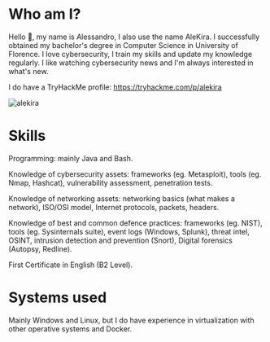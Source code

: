 <!--
**iAleKira/ialekira** is a ✨ _special_ ✨ repository because its `README.md` (this file) appears on your GitHub profile.

Here are some ideas to get you started:

- 🔭 I’m currently working on ...
- 🌱 I’m currently learning ...
- 👯 I’m looking to collaborate on ...
- 🤔 I’m looking for help with ...
- 💬 Ask me about ...
- 📫 How to reach me: ...
- 😄 Pronouns: ...
- ⚡ Fun fact: ...
-->

# Who am I? 
Hello 👋, my name is Alessandro, I also use the name AleKira. I successfully obtained my bachelor's degree in Computer Science in University of Florence.
I love cybersecurity, I train my skills and update my knowledge regularly. I like watching cybersecurity news and I'm always interested in what's new.

I do have a TryHackMe profile: https://tryhackme.com/p/alekira

![alekira](https://github.com/iAleKira/ialekira/assets/89973113/5696e2a3-0c68-4257-84b8-5306607aa941)


# Skills

Programming: mainly Java and Bash.

Knowledge of cybersecurity assets: frameworks (eg. Metasploit), tools (eg. Nmap, Hashcat), vulnerability assessment, penetration tests.

Knowledge of networking assets: networking basics (what makes a network), ISO/OSI model, Internet protocols, packets, headers.

Knowledge of best and common defence practices: frameworks (eg. NIST), tools (eg. Sysinternals suite), event logs (Windows, Splunk), threat intel, OSINT, intrusion detection and prevention (Snort), Digital forensics (Autopsy, Redline).

First Certificate in English (B2 Level).

# Systems used

Mainly Windows and Linux, but I do have experience in virtualization with other operative systems and Docker.
